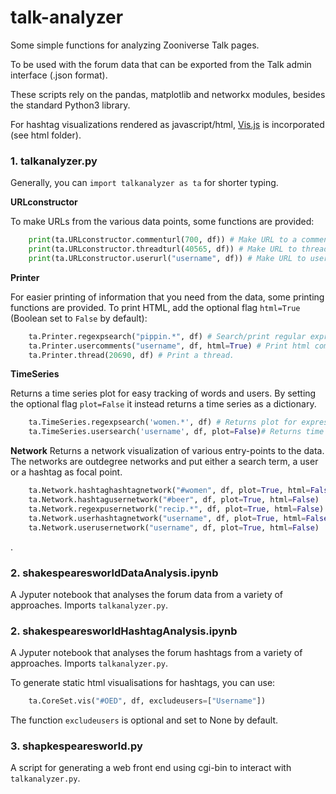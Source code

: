 # talk-analyzer
Some simple functions for analyzing Zooniverse Talk pages.

To be used with the forum data that can be exported from the
Talk admin interface (.json format).

These scripts rely on the pandas, matplotlib and networkx modules, besides the standard Python3 library.

For hashtag visualizations rendered as javascript/html, [Vis.js](http://visjs.org/) is incorporated
(see html folder).

### 1. talkanalyzer.py

Generally, you can ``import talkanalyzer as ta`` for shorter typing.

**URLconstructor**

To make URLs from the various data points, some functions are provided:

```Python
    print(ta.URLconstructor.commenturl(700, df)) # Make URL to a comment
    print(ta.URLconstructor.threadturl(40565, df)) # Make URL to thread
    print(ta.URLconstructor.userurl("username", df)) # Make URL to user
```


**Printer**

For easier printing of information that you need from the data, some printing functions are provided. To print HTML, add the optional flag `html=True` (Boolean set to ``False`` by default):

```Python
    ta.Printer.regexpsearch("pippin.*", df) # Search/print regular expression
    ta.Printer.usercomments("username", df, html=True) # Print html comments from specific user
    ta.Printer.thread(20690, df) # Print a thread.
```

**TimeSeries**

Returns a time series plot for easy tracking of words and users. By setting the optional flag `plot=False` it instead returns a time series as a dictionary.

```Python
    ta.TimeSeries.regexpsearch('women.*', df) # Returns plot for expression "women" / day.
    ta.TimeSeries.usersearch('username', df, plot=False)# Returns time series as dictionary for user.
```

**Network**
Returns a network visualization of various entry-points to the data. The networks are outdegree networks and put either a search term, a user or a hashtag as focal point.


```Python
    ta.Network.hashtaghashtagnetwork("#women", df, plot=True, html=False)
    ta.Network.hashtagusernetwork("#beer", df, plot=True, html=False)
    ta.Network.regexpusernetwork("recip.*", df, plot=True, html=False)
    ta.Network.userhashtagnetwork("username", df, plot=True, html=False)
    ta.Network.userusernetwork("username", df, plot=True, html=False)
```
.

### 2. shakespearesworldDataAnalysis.ipynb

A Jyputer notebook that analyses the forum data from a variety of approaches. Imports ``talkanalyzer.py``.


### 2. shakespearesworldHashtagAnalysis.ipynb
A Jyputer notebook that analyses the forum hashtags from a variety of approaches. Imports ``talkanalyzer.py``.

To generate static html visualisations for hashtags, you can use: 

```Python
    ta.CoreSet.vis("#OED", df, excludeusers=["Username"])
```

The function ``excludeusers`` is optional and set to None by default.


### 3. shapkespearesworld.py
A script for generating a web front end using cgi-bin to interact with
``talkanalyzer.py``.
